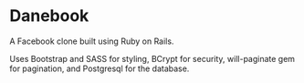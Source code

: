 # Danebook
A Facebook clone built using Ruby on Rails.

Uses Bootstrap and SASS for styling, BCrypt for security, will-paginate gem for pagination, and Postgresql for the database.
